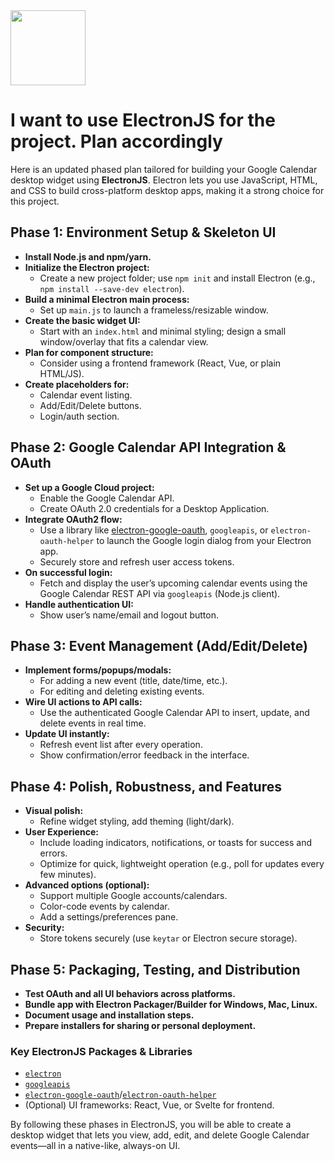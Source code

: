 <img src="https://r2cdn.perplexity.ai/pplx-full-logo-primary-dark%402x.png" class="logo" width="120"/>

# I want to use ElectronJS for the project. Plan accordingly

Here is an updated phased plan tailored for building your Google Calendar desktop widget using **ElectronJS**. Electron lets you use JavaScript, HTML, and CSS to build cross-platform desktop apps, making it a strong choice for this project.

## **Phase 1: Environment Setup \& Skeleton UI**

- **Install Node.js and npm/yarn.**
- **Initialize the Electron project:**
    - Create a new project folder; use `npm init` and install Electron (e.g., `npm install --save-dev electron`).
- **Build a minimal Electron main process:**
    - Set up `main.js` to launch a frameless/resizable window.
- **Create the basic widget UI:**
    - Start with an `index.html` and minimal styling; design a small window/overlay that fits a calendar view.
- **Plan for component structure:**
    - Consider using a frontend framework (React, Vue, or plain HTML/JS).
- **Create placeholders for:**
    - Calendar event listing.
    - Add/Edit/Delete buttons.
    - Login/auth section.


## **Phase 2: Google Calendar API Integration \& OAuth**

- **Set up a Google Cloud project:**
    - Enable the Google Calendar API.
    - Create OAuth 2.0 credentials for a Desktop Application.
- **Integrate OAuth2 flow:**
    - Use a library like [electron-google-oauth](https://www.npmjs.com/package/electron-google-oauth), `googleapis`, or `electron-oauth-helper` to launch the Google login dialog from your Electron app.
    - Securely store and refresh user access tokens.
- **On successful login:**
    - Fetch and display the user’s upcoming calendar events using the Google Calendar REST API via `googleapis` (Node.js client).
- **Handle authentication UI:**
    - Show user’s name/email and logout button.


## **Phase 3: Event Management (Add/Edit/Delete)**

- **Implement forms/popups/modals:**
    - For adding a new event (title, date/time, etc.).
    - For editing and deleting existing events.
- **Wire UI actions to API calls:**
    - Use the authenticated Google Calendar API to insert, update, and delete events in real time.
- **Update UI instantly:**
    - Refresh event list after every operation.
    - Show confirmation/error feedback in the interface.


## **Phase 4: Polish, Robustness, and Features**

- **Visual polish:**
    - Refine widget styling, add theming (light/dark).
- **User Experience:**
    - Include loading indicators, notifications, or toasts for success and errors.
    - Optimize for quick, lightweight operation (e.g., poll for updates every few minutes).
- **Advanced options (optional):**
    - Support multiple Google accounts/calendars.
    - Color-code events by calendar.
    - Add a settings/preferences pane.
- **Security:**
    - Store tokens securely (use `keytar` or Electron secure storage).


## **Phase 5: Packaging, Testing, and Distribution**

- **Test OAuth and all UI behaviors across platforms.**
- **Bundle app with Electron Packager/Builder for Windows, Mac, Linux.**
- **Document usage and installation steps.**
- **Prepare installers for sharing or personal deployment.**


### **Key ElectronJS Packages \& Libraries**

- [`electron`](https://www.electronjs.org/)
- [`googleapis`](https://www.npmjs.com/package/googleapis)
- [`electron-google-oauth`](https://www.npmjs.com/package/electron-google-oauth)/[`electron-oauth-helper`](https://www.npmjs.com/package/electron-oauth-helper)
- (Optional) UI frameworks: React, Vue, or Svelte for frontend.

By following these phases in ElectronJS, you will be able to create a desktop widget that lets you view, add, edit, and delete Google Calendar events—all in a native-like, always-on UI.

